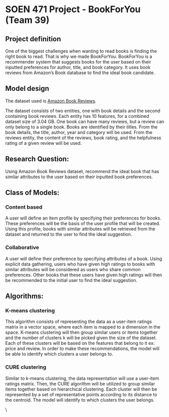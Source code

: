 # SOEN 471 Project - BookForYou (Team 39)


## Project definition
One of the biggest challenges when wanting to read books is finding the right book to read. That is why we made BookForYou. BookForYou is a recommender system that suggests books for the user based on their inputted preferences for author, title, and book category. It uses book reviews from Amazon’s Book database to find the ideal book candidate.

## Model design

The dataset used is [Amazon Book Reviews](https://www.kaggle.com/datasets/mohamedbakhet/amazon-books-reviews?select=Books_rating.csv). 

The dataset consists of two entities, one with book details and the second containing book reviews. Each entity has 10 features, for a combined dataset size of 3.04 GB. One book can have many reviews, but a review can only belong to a single book. Books are identified by their titles. From the book details, the title, author, year and category will be used. From the reviews entity, the content of the reviews, book rating, and the helpfulness rating of a given review will be used. 

## Research Question: 

Using Amazon Book Reviews dataset, recommend the ideal book that has similar attributes to the user based on their inputted book preferences.

## Class of Models:

### Content based
A user will define an item profile by specifying their preferences for books. These preferences will be the basis of the user profile that will be created. Using this profile, books with similar attributes will be retrieved from the dataset and returned to the user to find the ideal suggestion. 

### Collaborative
A user will define their preference by specifying attributes of a book. Using explicit data gathering, users who have given high ratings to books with similar attributes will be considered as users who share common preferences. Other books that these users have given high ratings will then be recommended to the initial user to find the ideal suggestion.

## Algorithms:

### K-means clustering
This algorithm consists of representing the data as a user-item ratings matrix in a vector space, where each item is mapped to a dimension in the space. K-means clustering will then group similar users or items together and the number of clusters k will be picked given the size of the dataset. Each of these clusters will be based on the features that belong to it ex: price and review. In order to make these recommendations, the model will be able to identify which clusters a user belongs to.

### CURE clustering
Similar to k-means clustering, the data representation will use a user-item ratings matrix. Then, the CURE algorithm will be utilized to group similar items together based on hierarchical clustering. Each cluster will then be represented by a set of representative points according to its distance to the centroid. The model will identify to which clusters the user belongs.

\

